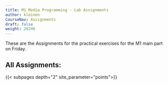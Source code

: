 ```yaml
---
title: M1 Media Programming - Lab Assignments
author: kleinen
CourseNav: Assignments
draft: false
weight: 20246
---
```


These are the Assignments for the practical exercises for the M1 main part on Friday.
## All Assignments:
{{< subpages depth="2" site_parameter="points">}}
